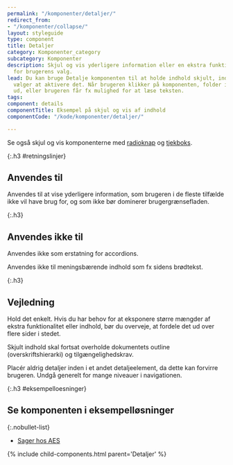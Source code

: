 ```yaml
---
permalink: "/komponenter/detaljer/"
redirect_from:
- "/komponenter/collapse/"
layout: styleguide
type: component
title: Detaljer
category: Komponenter_category
subcategory: Komponenter
description: Skjul og vis yderligere information eller en ekstra funktion relevant
  for brugerens valg.
lead: Du kan bruge Detalje komponenten til at holde indhold skjult, indtil brugeren
  vælger at aktivere det. Når brugeren klikker på komponenten, folder indholdet sig
  ud, eller brugeren får fx mulighed for at læse teksten.
tags: 
component: details
componentTitle: Eksempel på skjul og vis af indhold
componentCode: "/kode/komponenter/detaljer/"

---
```

Se også skjul og vis komponenterne med <a href="/komponenter/radiobutton/#skjult-indhold-collapse">radioknap</a> og <a href="/komponenter/tjekboks/#skjult-indhold-collapse">tjekboks</a>.

{:.h3 #retningslinjer}

## Anvendes til

Anvendes til at vise yderligere information, som brugeren i de fleste tilfælde ikke vil have brug for, og som ikke bør dominerer brugergrænsefladen. 

{:.h3}

## Anvendes ikke til

Anvendes ikke som erstatning for accordions.

Anvendes ikke til meningsbærende indhold som fx sidens brødtekst.

{:.h3}

## Vejledning

Hold det enkelt. Hvis du har behov for at eksponere større mængder af ekstra funktionalitet eller indhold, bør du overveje, at fordele det ud over flere sider i stedet.

Skjult indhold skal fortsat overholde dokumentets outline (overskriftshierarki) og tilgængelighedskrav.

Placér aldrig detaljer inden i et andet detaljeelement, da dette kan forvirre brugeren. Undgå generelt for mange niveauer i navigationen.

{:.h3 #eksempelloesninger}

## Se komponenten i eksempelløsninger

{:.nobullet-list}

* <a href="/pages/eksempler/aes/oversigt/?r={{page.permalink}}%23eksempelloesninger" title="Eksempelløsning Sager os AES åbnes i nyt vindue">Sager hos AES</a>

{% include child-components.html parent='Detaljer' %}